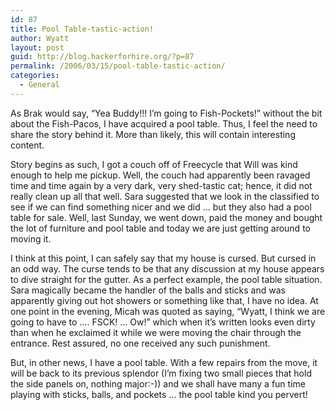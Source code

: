 ```yaml
---
id: 87
title: Pool Table-tastic-action!
author: Wyatt
layout: post
guid: http://blog.hackerforhire.org/?p=87
permalink: /2006/03/15/pool-table-tastic-action/
categories:
  - General
---
```

As Brak would say, &#8220;Yea Buddy!!! I&#8217;m going to Fish-Pockets!&#8221; without the bit about the Fish-Pacos, I have acquired a pool table. Thus, I feel the need to share the story behind it. More than likely, this will contain interesting content.  
<!--more-->

  
Story begins as such, I got a couch off of Freecycle that Will was kind enough to help me pickup. Well, the couch had apparently been ravaged time and time again by a very dark, very shed-tastic cat; hence, it did not really clean up all that well. Sara suggested that we look in the classified to see if we can find something nicer and we did &#8230; but they also had a pool table for sale. Well, last Sunday, we went down, paid the money and bought the lot of furniture and pool table and today we are just getting around to moving it.

I think at this point, I can safely say that my house is cursed. But cursed in an odd way. The curse tends to be that any discussion at my house appears to dive straight for the gutter. As a perfect example, the pool table situation. Sara magically became the handler of the balls and sticks and was apparently giving out hot showers or something like that, I have no idea. At one point in the evening, Micah was quoted as saying, &#8220;Wyatt, I think we are going to have to &#8230;. FSCK! &#8230; Ow!&#8221; which when it&#8217;s written looks even dirty than when he exclaimed it while we were moving the chair through the entrance. Rest assured, no one received any such punishment.

But, in other news, I have a pool table. With a few repairs from the move, it will be back to its previous splendor (I&#8217;m fixing two small pieces that hold the side panels on, nothing major:-)) and we shall have many a fun time playing with sticks, balls, and pockets &#8230; the pool table kind you pervert!
